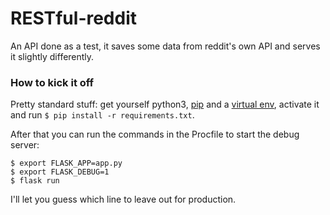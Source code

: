 # RESTful-reddit
An API done as a test, it saves some data from reddit's own API and serves it slightly differently.

### How to kick it off

Pretty standard stuff: get yourself python3, [pip](https://pip.pypa.io/en/stable/) and a [virtual env](https://docs.python.org/3/library/venv.html), activate it and run `$ pip install -r requirements.txt`.

After that you can run the commands in the Procfile to start the debug server:

```
$ export FLASK_APP=app.py
$ export FLASK_DEBUG=1
$ flask run
```

I'll let you guess which line to leave out for production.

